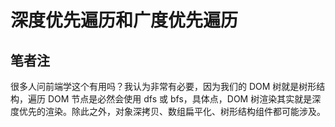 # 深度优先遍历和广度优先遍历

## 笔者注

很多人问前端学这个有用吗？我认为非常有必要，因为我们的 DOM 树就是树形结构，遍历 DOM 节点是必然会使用 dfs 或 bfs，具体点，DOM 树渲染其实就是深度优先的渲染。除此之外，对象深拷贝、数组扁平化、树形结构组件都可能涉及。
